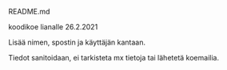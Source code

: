 README.md


koodikoe lianalle 26.2.2021


Lisää nimen, spostin ja käyttäjän kantaan.


Tiedot sanitoidaan, ei tarkisteta mx tietoja tai lähetetä koemailia.